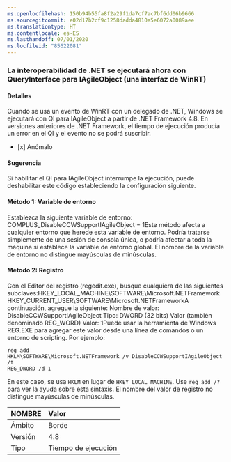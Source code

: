 ```yaml
---
ms.openlocfilehash: 150b94b55fa8f2a29f1da7cf7ac7bf6dd06b9666
ms.sourcegitcommit: e02d17b2cf9c1258dadda4810a5e6072a0089aee
ms.translationtype: HT
ms.contentlocale: es-ES
ms.lasthandoff: 07/01/2020
ms.locfileid: "85622081"
---
```

### <a name="net-interop-will-now-queryinterface-for-iagileobject-a-winrt-interface"></a>La interoperabilidad de .NET se ejecutará ahora con QueryInterface para IAgileObject (una interfaz de WinRT)

#### <a name="details"></a>Detalles

Cuando se usa un evento de WinRT con un delegado de .NET, Windows se ejecutará con QI para IAgileObject a partir de .NET Framework 4.8.  En versiones anteriores de .NET Framework, el tiempo de ejecución producía un error en el QI y el evento no se podrá suscribir.<ul><li>[x] Anómalo</li></ul>

#### <a name="suggestion"></a>Sugerencia

Si habilitar el QI para IAgileObject interrumpe la ejecución, puede deshabilitar este código estableciendo la configuración siguiente. <h4>Método 1: Variable de entorno</h4> Establezca la siguiente variable de entorno: COMPLUS_DisableCCWSupportIAgileObject = 1Este método afecta a cualquier entorno que herede esta variable de entorno. Podría tratarse simplemente de una sesión de consola única, o podría afectar a toda la máquina si establece la variable de entorno global. El nombre de la variable de entorno no distingue mayúsculas de minúsculas. <h4>Método 2: Registro</h4> Con el Editor del registro (regedit.exe), busque cualquiera de las siguientes subclaves:HKEY_LOCAL_MACHINE\SOFTWARE\Microsoft.NETFramework HKEY_CURRENT_USER\SOFTWARE\Microsoft.NETFrameworkA continuación, agregue la siguiente: Nombre de valor: DisableCCWSupportIAgileObject Tipo: DWORD (32 bits) Valor (también denominado REG_WORD) Valor: 1Puede usar la herramienta de Windows REG.EXE para agregar este valor desde una línea de comandos o un entorno de scripting. Por ejemplo:<pre><code class="lang-console">reg add HKLM\SOFTWARE\Microsoft\.NETFramework /v DisableCCWSupportIAgileObject /t REG_DWORD /d 1&#13;&#10;</code></pre>En este caso, se usa <code>HKLM</code> en lugar de <code>HKEY_LOCAL_MACHINE</code>. Use <code>reg add /?</code> para ver la ayuda sobre esta sintaxis. El nombre del valor de registro no distingue mayúsculas de minúsculas.

| NOMBRE    | Valor       |
|:--------|:------------|
| Ámbito   |Borde|
|Versión|4.8|
|Tipo|Tiempo de ejecución|
